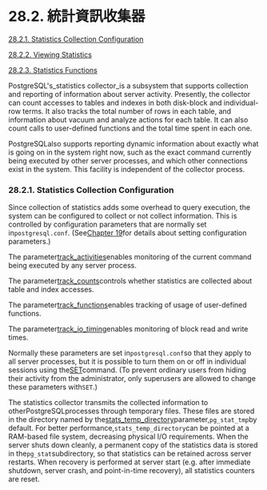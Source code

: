 # 28.2. 統計資訊收集器

[28.2.1. Statistics Collection Configuration](https://www.postgresql.org/docs/10/static/monitoring-stats.html#MONITORING-STATS-SETUP)

[28.2.2. Viewing Statistics](https://www.postgresql.org/docs/10/static/monitoring-stats.html#MONITORING-STATS-VIEWS)

[28.2.3. Statistics Functions](https://www.postgresql.org/docs/10/static/monitoring-stats.html#MONITORING-STATS-FUNCTIONS)



PostgreSQL's_statistics collector_is a subsystem that supports collection and reporting of information about server activity. Presently, the collector can count accesses to tables and indexes in both disk-block and individual-row terms. It also tracks the total number of rows in each table, and information about vacuum and analyze actions for each table. It can also count calls to user-defined functions and the total time spent in each one.

PostgreSQLalso supports reporting dynamic information about exactly what is going on in the system right now, such as the exact command currently being executed by other server processes, and which other connections exist in the system. This facility is independent of the collector process.

### 28.2.1. Statistics Collection Configuration

Since collection of statistics adds some overhead to query execution, the system can be configured to collect or not collect information. This is controlled by configuration parameters that are normally set in`postgresql.conf`. \(See[Chapter 19](https://www.postgresql.org/docs/10/static/runtime-config.html)for details about setting configuration parameters.\)

The parameter[track\_activities](https://www.postgresql.org/docs/10/static/runtime-config-statistics.html#GUC-TRACK-ACTIVITIES)enables monitoring of the current command being executed by any server process.

The parameter[track\_counts](https://www.postgresql.org/docs/10/static/runtime-config-statistics.html#GUC-TRACK-COUNTS)controls whether statistics are collected about table and index accesses.

The parameter[track\_functions](https://www.postgresql.org/docs/10/static/runtime-config-statistics.html#GUC-TRACK-FUNCTIONS)enables tracking of usage of user-defined functions.

The parameter[track\_io\_timing](https://www.postgresql.org/docs/10/static/runtime-config-statistics.html#GUC-TRACK-IO-TIMING)enables monitoring of block read and write times.

Normally these parameters are set in`postgresql.conf`so that they apply to all server processes, but it is possible to turn them on or off in individual sessions using the[SET](https://www.postgresql.org/docs/10/static/sql-set.html)command. \(To prevent ordinary users from hiding their activity from the administrator, only superusers are allowed to change these parameters with`SET`.\)

The statistics collector transmits the collected information to otherPostgreSQLprocesses through temporary files. These files are stored in the directory named by the[stats\_temp\_directory](https://www.postgresql.org/docs/10/static/runtime-config-statistics.html#GUC-STATS-TEMP-DIRECTORY)parameter,`pg_stat_tmp`by default. For better performance,`stats_temp_directory`can be pointed at a RAM-based file system, decreasing physical I/O requirements. When the server shuts down cleanly, a permanent copy of the statistics data is stored in the`pg_stat`subdirectory, so that statistics can be retained across server restarts. When recovery is performed at server start \(e.g. after immediate shutdown, server crash, and point-in-time recovery\), all statistics counters are reset.

